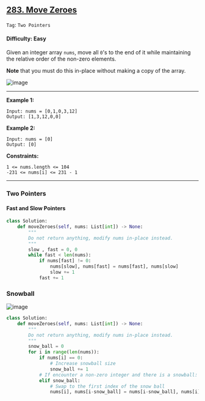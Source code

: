 ## [283. Move Zeroes](https://leetcode.com/problems/move-zeroes)

```Tag```: ```Two Pointers```

#### Difficulty: Easy

Given an integer array ```nums```, move all ```0```'s to the end of it while maintaining the relative order of the non-zero elements.

__Note__ that you must do this in-place without making a copy of the array.

![image](https://user-images.githubusercontent.com/35042430/210155168-c6db9570-17bc-4d2f-91cd-3d6e45c0608a.png)

---

__Example 1:__
```
Input: nums = [0,1,0,3,12]
Output: [1,3,12,0,0]
```

__Example 2:__
```
Input: nums = [0]
Output: [0]
```

__Constraints:__
```
1 <= nums.length <= 104
-231 <= nums[i] <= 231 - 1
```

---

### Two Pointers
#### Fast and Slow Pointers

```Python
class Solution:
    def moveZeroes(self, nums: List[int]) -> None:
        """
        Do not return anything, modify nums in-place instead.
        """
        slow , fast = 0, 0
        while fast < len(nums):
            if nums[fast] != 0:
                nums[slow], nums[fast] = nums[fast], nums[slow]
                slow += 1
            fast += 1
```

### Snowball

![image](https://assets.leetcode.com/users/olsh/image_1537442610.png)

```Python
class Solution:
    def moveZeroes(self, nums: List[int]) -> None:
        """
        Do not return anything, modify nums in-place instead.
        """
        snow_ball = 0
        for i in range(len(nums)):
            if nums[i] == 0:
                # Increase snowball size
                snow_ball += 1
            # If encounter a non-zero integer and there is a snowball:
            elif snow_ball:
                # Swap to the first index of the snow ball
                nums[i], nums[i-snow_ball] = nums[i-snow_ball], nums[i]
```
